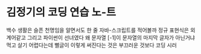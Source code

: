 # 김정기의 코딩 연습 노-트
백수 생활은 슬픈 천명임을 알면서도
한 줄 자바-스크립트를 적어볼까
정규 표현식은 외계어같고
그리고 파이썬이 선녀였다
왜 문자열 [-1]이 문자열의 마지막 글자가 아닌거냐
먹고 살기 어렵다는데
뻘글이 이렇게 써진다는 것은
부끄러운 
것보다 코딩 시러
